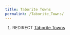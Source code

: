 ```yaml
---
title: Taborite Towns
permalink: /Taborite_Towns/
---
```


1.  REDIRECT [Táborite Towns](Táborite_Towns.md "wikilink")